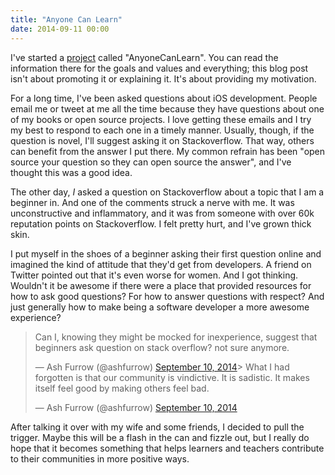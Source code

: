 ```yaml
---
title: "Anyone Can Learn"
date: 2014-09-11 00:00
---
```


I've started a [project](https://github.com/AnyoneCanLearn/AnyoneCanLearn) called "AnyoneCanLearn". You can read the information there for the goals and values and everything; this blog post isn't about promoting it or explaining it. It's about providing my motivation.

<!-- more -->

For a long time, I've been asked questions about iOS development. People email me or tweet at me all the time because they have questions about one of my books or open source projects. I love getting these emails and I try my best to respond to each one in a timely manner. Usually, though, if the question is novel, I'll suggest asking it on Stackoverflow. That way, others can benefit from the answer I put there. My common refrain has been "open source your question so they can open source the answer", and I've thought this was a good idea.

The other day, _I_ asked a question on Stackoverflow about a topic that I am a beginner in. And one of the comments struck a nerve with me. It was unconstructive and inflammatory, and it was from someone with over 60k reputation points on Stackoverflow. I felt pretty hurt, and I've grown thick skin.

I put myself in the shoes of a beginner asking their first question online and imagined the kind of attitude that they'd get from developers. A friend on Twitter pointed out that it's even worse for women. And I got thinking. Wouldn't it be awesome if there were a place that provided resources for how to ask good questions? For how to answer questions with respect? And just generally how to make being a software developer a more awesome experience?

> Can I, knowing they might be mocked for inexperience, suggest that beginners ask question on stack overflow? not sure anymore.
> 
> — Ash Furrow (@ashfurrow) [September 10, 2014](https://twitter.com/ashfurrow/status/509666451410935808)<script async="" src="//platform.twitter.com/widgets.js" charset="utf-8"></script>> What I had forgotten is that our community is vindictive. It is sadistic. It makes itself feel good by making others feel bad.
> 
> — Ash Furrow (@ashfurrow) [September 10, 2014](https://twitter.com/ashfurrow/status/509666163799113728)<script async="" src="//platform.twitter.com/widgets.js" charset="utf-8"></script>

After talking it over with my wife and some friends, I decided to pull the trigger. Maybe this will be a flash in the can and fizzle out, but I really do hope that it becomes something that helps learners and teachers contribute to their communities in more positive ways.


